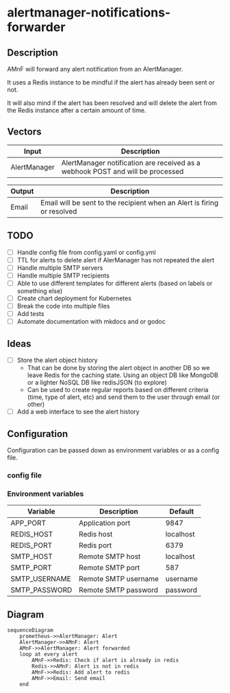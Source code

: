 # alertmanager-notifications-forwarder

## Description

AMnF will forward any alert notification from an AlertManager.

It uses a Redis instance to be mindful if the alert has already been sent or not.

It will also mind if the alert has been resolved and will delete the alert from the Redis instance after a certain amount of time.

## Vectors

| Input | Description |
|-------|-------------|
| AlertManager | AlertManager notification are received as a webhook POST and will be processed |

| Output | Description |
|--------|-------------|
| Email | Email will be sent to the recipient when an Alert is firing or resolved |

## TODO

- [ ] Handle config file from config.yaml or config.yml
- [ ] TTL for alerts to delete alert if AlerManager has not repeated the alert
- [ ] Handle multiple SMTP servers
- [ ] Handle multiple SMTP recipients
- [ ] Able to use different templates for different alerts (based on labels or something else)
- [ ] Create chart deployment for Kubernetes
- [ ] Break the code into multiple files
- [ ] Add tests
- [ ] Automate documentation with mkdocs and or godoc

## Ideas

- [ ] Store the alert object history
  - That can be done by storing the alert object in another DB so we leave Redis for the caching state. Using an object DB like MongoDB or a lighter NoSQL DB like redisJSON (to explore)
  - Can be used to create regular reports based on different criteria (time, type of alert, etc) and send them to the user through email (or other)
- [ ] Add a web interface to see the alert history

## Configuration

Configuration can be passed down as environment variables or as a config file.

### config file

### Environment variables

| Variable | Description | Default |
|----------|-------------|---------|
| APP_PORT | Application port | 9847 |
| REDIS_HOST | Redis host | localhost |
| REDIS_PORT | Redis port | 6379 |
| SMTP_HOST | Remote SMTP host | localhost |
| SMTP_PORT | Remote SMTP port | 587 |
| SMTP_USERNAME | Remote SMTP username | username |
| SMTP_PASSWORD | Remote SMTP password | password |

## Diagram

```mermaid
sequenceDiagram
    prometheus->>AlertManager: Alert
    AlertManager->>AMnF: Alert
    AMnF->>AlertManager: Alert forwarded
    loop at every alert
        AMnF->>Redis: Check if alert is already in redis
        Redis->>AMnF: Alert is not in redis
        AMnF->>Redis: Add alert to redis
        AMnF->>Email: Send email
    end
```
